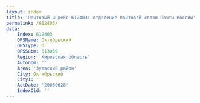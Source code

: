 ```yaml
---
layout: index
title: 'Почтовый индекс 612403: отделение почтовой связи Почты России'
permalink: /612403/
data:
    Index: 612403
    OPSName: Октябрьский
    OPSType: О
    OPSSubm: 613059
    Region: 'Кировская область'
    Autonom: ''
    Area: 'Зуевский район'
    City: Октябрьский
    City1: ''
    ActDate: '20050628'
    IndexOld: ''
---
```

